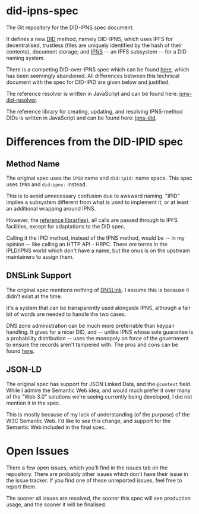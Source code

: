 # did-ipns-spec

The Git repository for the DID-IPNS spec document.

It defines a new [DID](https://www.w3.org/TR/did-core/) method, namely DID-IPNS,
which uses IPFS for decentralised, trustless (files are uniquely identified by
the hash of their contents), document storage; and
[IPNS](https://github.com/ipfs/specs/blob/main/IPNS.md) -- an IPFS subsystem --
for a DID naming system.

There is a competing DID-over-IPNS spec which can be found
[here](https://github.com/did-ipid/ipid-method-spec), which has been seemingly
abandoned. All differences between this technical document with the spec for
DID-IPID are given below and justified.

The reference resolver is written in JavaScript and can be found here:
[ipns-did-resolver](https://github.com/misterupkeep/ipns-did-resolver).

The reference library for creating, updating, and resolving IPNS-method DIDs is
written in JavaScript and can be found here:
[ipns-did](https://github.com/misterupkeep/ipns-did).

# Differences from the DID-IPID spec

## Method Name

The original spec uses the `IPID` name and `did:ipid:` name space. This spec
uses `IPNS` and `did:ipns:` instead.

This is to avoid unnecessary confusion due to awkward naming. "IPID" implies a
subsystem different from what is used to implement it, or at least an additional
wrapping around IPNS.

However, the [reference librar(ies)](https://www.npmjs.com/package/ipns-did),
all calls are passed through to IPFS facilities, except for adaptations to the
DID spec.

Calling it the IPID method, instead of the IPNS method, would be -- in my
opinion -- like calling an HTTP API - HRPC. There _are_ terms in the IPLD/IPNS
world which don't have a name, but the onus is on the upstream maintainers to
assign them.

## DNSLink Support

The original spec mentions nothing of [DNSLink](https://dnslink.dev). I assume
this is because it didn't exist at the time.

It's a system that can be transparently used alongside IPNS, although a fair bit
of words are needed to handle the two cases.

DNS zone administration can be much more preferrable than keypair handling. It
gives for a nicer DID, and -- unlike IPNS whose sole guarantee is a probability
distribution -- uses the monopoly on force of the government to ensure the
records aren't tampered with. The pros and cons can be found
[here](https://dnslink.dev/#why-dns).

## JSON-LD

The original spec has support for JSON Linked Data, and the `@context` field.
While I admire the Semantic Web idea, and would much prefer it over many of the
"Web 3.0" solutions we're seeing currently being developed, I did not mention it
in the spec.

This is mostly because of my lack of understanding (of the purpose) of the W3C
Semantic Web. I'd like to see this change, and support for the Semantic Web
included in the final spec.

# Open Issues

There a few open issues, which you'll find in the issues tab on the repository.
There are probably other issues which don't have their issue in the issue
tracker. If you find one of these unreported issues, feel free to report them.

The sooner all issues are resolved, the sooner this spec will see production
usage, and the sooner it will be finalised.
